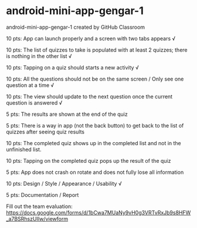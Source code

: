 # android-mini-app-gengar-1
android-mini-app-gengar-1 created by GitHub Classroom


10 pts: App can launch properly and a screen with two tabs appears √

10 pts: The list of quizzes to take is populated with at least 2 quizzes; there is nothing in the other list √

10 pts: Tapping on a quiz should starts a new activity √

10 pts: All the questions should not be on the same screen / Only see one question at a time √

10 pts: The view should update to the next question once the current question is answered √

5 pts: The results are shown at the end of the quiz

5 pts: There is a way in app (not the back button) to get back to the list of quizzes after seeing quiz results

10 pts: The completed quiz shows up in the completed list and not in the unfinished list.

10 pts: Tapping on the completed quiz pops up the result of the quiz

5 pts: App does not crash on rotate and does not fully lose all information

10 pts: Design / Style / Appearance / Usability √

5 pts: Documentation / Report

Fill out the team evaluation:
https://docs.google.com/forms/d/1bCwa7MUaNy9vH0g3VRTvRxJb9s8HFW_a7BSRhszUIIw/viewform
